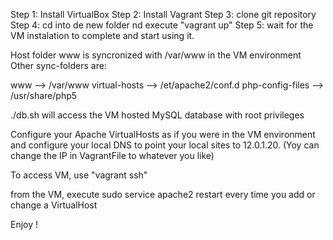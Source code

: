 Step 1:   Install VirtualBox
Step 2:   Install Vagrant
Step 3:   clone git repository
Step 4:   cd into de new folder nd execute "vagrant up"
Step 5:   wait for the VM instalation to complete and start using it.

Host folder www is syncronized with /var/www in the VM environment
Other sync-folders are:

  www --> /var/www
  virtual-hosts --> /et/apache2/conf.d
  php-config-files --> /usr/share/php5

./db.sh will access the VM hosted MySQL database with root privileges

Configure your Apache VirtualHosts as if you were in the VM environment and configure your local DNS to point your local sites to 12.0.1.20.
(Yoy can change the IP in VagrantFile to whatever you like)

To access VM, use "vagrant ssh"

from the VM, execute sudo service apache2 restart every time you add or change a VirtualHost 

Enjoy !
